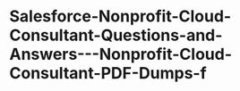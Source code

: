 # Salesforce-Nonprofit-Cloud-Consultant-Questions-and-Answers---Nonprofit-Cloud-Consultant-PDF-Dumps-f